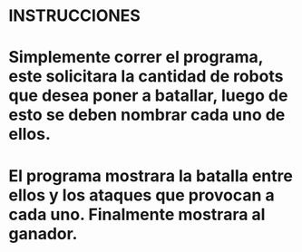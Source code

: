 # INSTRUCCIONES
# Simplemente correr el programa, este solicitara la cantidad de robots que desea poner a batallar, luego de esto se deben nombrar cada uno de ellos.
# El programa mostrara la batalla entre ellos y los ataques que provocan a cada uno. Finalmente mostrara al ganador.

